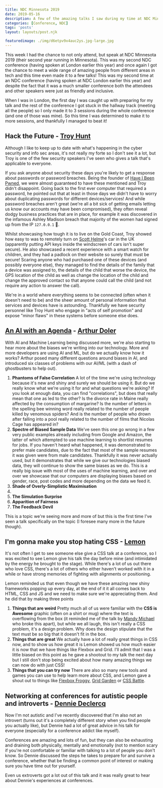 ```yaml
---
title: NDC Minnesota 2019
date: 2019-05-16
description: A few of the amazing talks I saw during my time at NDC Minnesota in 2019.
categories: [Conference, NDC]
tags: 'posts'
layout: layouts/post.njk

featuredimage: ./img/d6etpv9x4auc2ys.jpg-large.jpg
---
```


This week I had the chance to not only attend, but speak at NDC Minnesota 2019 (their second year running in Minnesota). This was my second NDC conference (having spoken at London earlier this year) and once again I got the chance to meet a wide range of amazing people from different areas in tech and this time even made it to a few talks! This was my second time at an NDC conference (having spoken at NDC London earlier this year) and despite the fact that it was a much smaller conference both the attendees and other speakers were just as friendly and inclusive.

When I was in London, the first day I was caught up with preparing for my talk and the rest of the conference I got stuck in the hallway track (meeting all the people) so I only made it to 3 sessions during the whole conference (and one of those was mine). So this time I was determined to make it to more sessions, and thankfully I managed to beat it!

## Hack the Future - [Troy Hunt](https://troyhunt.com)

Although I like to keep up to date with what's happening in the cyber security and info sec areas, it's not really my forte so I don't see it a lot, but Troy is one of the few security speakers I've seen who gives a talk that's applicable to everyone.

If you ask anyone about security these days you're likely to get a response about passwords or password breaches. Being the founder of [Have I Been Pwned](https://haveibeenpwned.com/), we were almost guaranteed to have these mentioned and Troy didn't disappoint. Going back to the first ever computer that required a password, he pointed out that at least in those days we didn't have to worry about duplicating passwords for different devices/services! And while password breaches aren't great (we're all a bit sick of getting emails letting us know our accounts may have been compromised), they often reveal dodgy business practices that are in place, for example it was discovered in the infamous Ashley Madison breach that majority of the women had signed up from the IP `127.0.0.1` 🤔.

Whilst showcasing how tough it is to live on the Gold Coast, Troy showed how easy to was to remotely turn on [Scott Helme](https://scotthelme.co.uk/)'s car in the UK (apparently putting API keys inside the windscreen of cars isn't super secure). He also showcased a recent experience with a smart watch for children, and they had a padlock on their website so surely that must be secure! Scaring anyone who had purchased one of these devices (and possibly everyone else), they managed to find the details of the family that a device was assigned to, the details of the child that worse the device, the GPS location of the child as well as change the location of the child and change the approved contact so that anyone could call the child (and not require any action to answer the call).

We're in a world where everything seems to be connected (often when it doesn't need to be) and the sheer amount of personal information that services and devices have is astounding. Thankfully we have security personnel like Troy Hunt who engage in "acts of self promotion" and expose "minor flaws" in these systems before someone else does.

## [An AI with an Agenda](https://speakerdeck.com/arthurdoler/an-ai-with-an-agenda-how-our-biases-leak-into-machine-learning-ndc-minnesota-2019) - [Arthur Doler](https://twitter.com/arthurdoler)

With AI and Machine Learning being discussed more, we're also starting to hear more about the biases we're writing into our technology. More and more developers are using AI and ML, but do we actually know how it works? Arthur posed many different questions around biases in AI, and introduced six classes of problems with our AI/ML (with a dash of ghostbusters to help out).

1. **Phantoms of False Correlation**
   A lot of the time we're using technology because it's new and shiny and surely we should be using it. But do we really know what we're using it for and what questions we're asking?
   If you look at enough data, you can find "correlations", but does that really mean that one as led to the other? Is the divorce rate in Maine really affected by the consumption of margarine? Is the number of letters in the spelling bee winning word really related to the number of people killed by venomous spiders? And is the number of people who drown after falling into a pool really related to the number of films that Nicolas Cage has appeared in?
2. **Spectre of Biased Sample Data**
   We've seen this one go wrong in a few very public examples already including from Google and Amazon, the latter of which attempted to use machine learning to shortlist resumes for jobs. If you haven't heard what happened, it was demonstrated to prefer male candidates, due to the fact that most of the sample resumes it was given were from male candidates. Thankfully it was never actually used, but it demonstrates that while we give our technologies biased data, they will continue to show the same biases as we do.
   This is a really big issue with most of the uses of machine learning, and over and over we showcase that our computers are displaying biases based on gender, race, post codes and more depending on the data we feed it.
3. **Shade of Overly-Simplistic Maximisation**
4. 
5. **The Simulation Surprise**
6. **Apparition of Fairness**
7. **The Feedback Devil**

This is a topic we're seeing more and more of but this is the first time I've seen a talk specifically on the topic (I foresee many more in the future though).

## I'm gonna make you stop hating CSS - [Lemon](https://ahoylemon.xyz/)

It's not often I get to see someone else give a CSS talk at a conference, so I was excited to see Lemon give his talk the day before mine (and intimidated by the energy he brought to the stage). While there's a lot of us out there who love CSS, there's a lot of others who either haven't worked with it in a while or have strong memories of fighting with alignments or positioning.

Lemon reminded us that even though we have these amazing new shiny frameworks popping up every day, at the end of it it all comes back to HTML, CSS and JS and we need to make sure we're appreciating them. And he did that by making three points

1. **Things that are weird**
   Pretty much all of us were familiar with the **CSS is Awesome** graphic (often on a shirt or mug) where the text is overflowing from the box (it reminded me of the talk by [Mandy Michael](https://www.youtube.com/watch?v=oT7Ihsh10x4) who broke this apart), but while we all laugh, this isn't really a CSS problem, it's a design problem. Why does the design stipulate that the text must be so big that it doesn't fit in the box.
2. **Things that are great**
   We actually have a lot of really great things in CSS now, and to show us how great it is Lemon showed us how much easier it is now that we have things like Flexbox and Grid. I'll admit that I was a little biased on this point as he gave a shootout to my talk the next day but I still don't stop being excited about how many amazing things we can now do with just CSS!
3. **Things that you can try now**
   There are also so many new tools and games you can use to help learn more about CSS, and Lemon gave a shout out to things like [Flexbox Froggy](https://flexboxfroggy.com/), [Grid Garden](https://cssgridgarden.com/) or [CSS Battle](https://cssbattle.dev/).

## Networking at conferences for autistic people and introverts - [Dennie Declercq](https://twitter.com/DennieDeclercq)

Now I'm not autistic and I've recently discovered that I'm also not an introvert (turns out it's a completely different story when you find people you actually like), but Dennie had a lot of great advice in his talk for everyone (especially for a conference addict like myself). 

Conferences are amazing and lots of fun, but they can also be exhausting and draining both physically, mentally and emotionally (not to mention scary if you're not comfortable or familiar with talking to a lot of people you don't know. So Dennie discussed the steps he takes to prepare for and survive a conference, whether that be finding a common point of interest or making sure you have time out for yourself. 

Even us extroverts got a lot out of this talk and it was really great to hear about Dennie's experiences at conferences.

